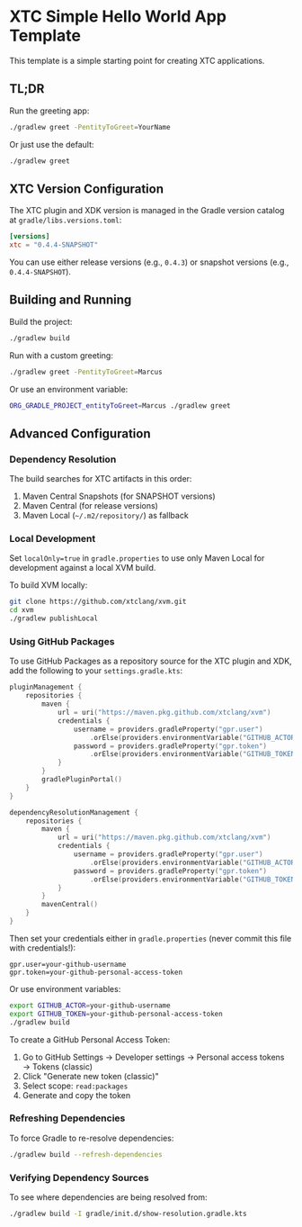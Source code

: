 # XTC Simple Hello World App Template

This template is a simple starting point for creating XTC applications.

## TL;DR

Run the greeting app:
```bash
./gradlew greet -PentityToGreet=YourName
```

Or just use the default:
```bash
./gradlew greet
```

## XTC Version Configuration

The XTC plugin and XDK version is managed in the Gradle version catalog at `gradle/libs.versions.toml`:

```toml
[versions]
xtc = "0.4.4-SNAPSHOT"
```

You can use either release versions (e.g., `0.4.3`) or snapshot versions (e.g., `0.4.4-SNAPSHOT`).

## Building and Running

Build the project:
```bash
./gradlew build
```

Run with a custom greeting:
```bash
./gradlew greet -PentityToGreet=Marcus
```

Or use an environment variable:
```bash
ORG_GRADLE_PROJECT_entityToGreet=Marcus ./gradlew greet
```

## Advanced Configuration

### Dependency Resolution

The build searches for XTC artifacts in this order:
1. Maven Central Snapshots (for SNAPSHOT versions)
2. Maven Central (for release versions)
3. Maven Local (`~/.m2/repository/`) as fallback

### Local Development

Set `localOnly=true` in `gradle.properties` to use only Maven Local for development against a local XVM build.

To build XVM locally:
```bash
git clone https://github.com/xtclang/xvm.git
cd xvm
./gradlew publishLocal
```

### Using GitHub Packages

To use GitHub Packages as a repository source for the XTC plugin and XDK, add the following to your `settings.gradle.kts`:

```kotlin
pluginManagement {
    repositories {
        maven {
            url = uri("https://maven.pkg.github.com/xtclang/xvm")
            credentials {
                username = providers.gradleProperty("gpr.user")
                    .orElse(providers.environmentVariable("GITHUB_ACTOR")).get()
                password = providers.gradleProperty("gpr.token")
                    .orElse(providers.environmentVariable("GITHUB_TOKEN")).get()
            }
        }
        gradlePluginPortal()
    }
}

dependencyResolutionManagement {
    repositories {
        maven {
            url = uri("https://maven.pkg.github.com/xtclang/xvm")
            credentials {
                username = providers.gradleProperty("gpr.user")
                    .orElse(providers.environmentVariable("GITHUB_ACTOR")).get()
                password = providers.gradleProperty("gpr.token")
                    .orElse(providers.environmentVariable("GITHUB_TOKEN")).get()
            }
        }
        mavenCentral()
    }
}
```

Then set your credentials either in `gradle.properties` (never commit this file with credentials!):
```properties
gpr.user=your-github-username
gpr.token=your-github-personal-access-token
```

Or use environment variables:
```bash
export GITHUB_ACTOR=your-github-username
export GITHUB_TOKEN=your-github-personal-access-token
./gradlew build
```

To create a GitHub Personal Access Token:
1. Go to GitHub Settings → Developer settings → Personal access tokens → Tokens (classic)
2. Click "Generate new token (classic)"
3. Select scope: `read:packages`
4. Generate and copy the token

### Refreshing Dependencies

To force Gradle to re-resolve dependencies:
```bash
./gradlew build --refresh-dependencies
```

### Verifying Dependency Sources

To see where dependencies are being resolved from:
```bash
./gradlew build -I gradle/init.d/show-resolution.gradle.kts
```